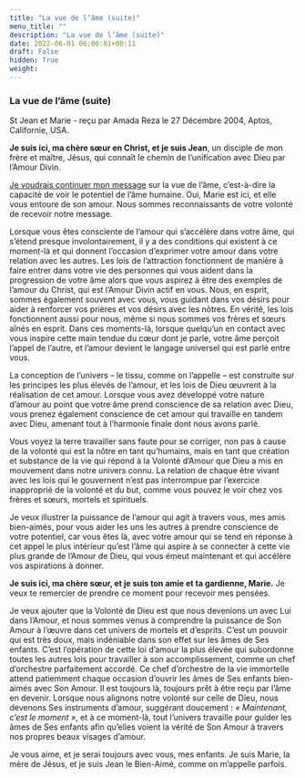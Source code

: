 ```yaml
---
title: "La vue de l’âme (suite)"
menu_title: ""
description: "La vue de l’âme (suite)"
date: 2022-06-01 06:00:01+00:11
draft: False
hidden: True
weight:
---
```

### La vue de l’âme (suite)

St Jean et Marie - reçu par Amada Reza le 27 Décembre 2004, Aptos, Californie, USA.

**Je suis ici, ma chère sœur en Christ, et je suis Jean**, un disciple de mon frère et maître, Jésus, qui connaît le chemin de l’unification avec Dieu par l’Amour Divin.

[Je voudrais continuer mon message](/fr-contemporary-messages/fr-contemporary-messages-by-date-order/fr-contemporary-messages-2001/fr-2001-5-13-1-ar-st-john/) sur la vue de l’âme, c’est-à-dire la capacité de voir le potentiel de l’âme humaine. Oui, Marie est ici, et elle vous entoure de son amour. Nous sommes reconnaissants de votre volonté de recevoir notre message.

Lorsque vous êtes consciente de l’amour qui s’accélère dans votre âme, qui s’étend presque involontairement, il y a des conditions qui existent à ce moment-là et qui donnent l’occasion d’exprimer votre amour dans votre relation avec les autres. Les lois de l’attraction fonctionnent de manière à faire entrer dans votre vie des personnes qui vous aident dans la progression de votre âme alors que vous aspirez à être des exemples de l’amour du Christ, qui est l’Amour Divin actif en vous. Nous, en esprit, sommes également souvent avec vous, vous guidant dans vos désirs pour aider à renforcer vos prières et vos désirs avec les nôtres. En vérité, les lois fonctionnent aussi pour nous, même si nous sommes vos frères et sœurs aînés en esprit. Dans ces moments-là, lorsque quelqu’un en contact avec vous inspire cette main tendue du cœur dont je parle, votre âme perçoit l’appel de l’autre, et l’amour devient le langage universel qui est parlé entre vous.

La conception de l’univers – le tissu, comme on l’appelle – est construite sur les principes les plus élevés de l’amour, et les lois de Dieu œuvrent à la réalisation de cet amour. Lorsque vous avez développé votre nature d’amour au point que votre âme prend conscience de sa relation avec Dieu, vous prenez également conscience de cet amour qui travaille en tandem avec Dieu, amenant tout à l’harmonie finale dont nous avons parlé.

Vous voyez la terre travailler sans faute pour se corriger, non pas à cause de la volonté qui est la nôtre en tant qu’humains, mais en tant que création et substance de la vie qui répond à la Volonté d’Amour que Dieu a mis en mouvement dans notre univers connu. La relation de chaque être vivant avec les lois qui le gouvernent n’est pas interrompue par l’exercice inapproprié de la volonté et du but, comme vous pouvez le voir chez vos frères et sœurs, mortels et spirituels.

Je veux illustrer la puissance de l’amour qui agit à travers vous, mes amis bien-aimés, pour vous aider les uns les autres à prendre conscience de votre potentiel, car vous êtes là, avec votre amour qui se tend en réponse à cet appel le plus intérieur qu’est l’âme qui aspire à se connecter à cette vie plus grande de l’Amour de Dieu, qui vous émeut maintenant et qui accélère vos aspirations à donner.

**Je suis ici, ma chère sœur, et je suis ton amie et ta gardienne, Marie.** Je veux te remercier de prendre ce moment pour recevoir mes pensées.

Je veux ajouter que la Volonté de Dieu est que nous devenions un avec Lui dans l’Amour, et nous sommes venus à comprendre la puissance de Son Amour à l’œuvre dans cet univers de mortels et d’esprits. C’est un pouvoir qui est très doux, mais indéniable dans son effet sur les âmes de Ses enfants. C’est l’opération de cette loi d’amour la plus élevée qui subordonne toutes les autres lois pour travailler à son accomplissement, comme un chef d’orchestre parfaitement accordé. Ce chef d’orchestre de la vie immortelle attend patiemment chaque occasion d’ouvrir les âmes de Ses enfants bien-aimés avec Son Amour. Il est toujours là, toujours prêt à être reçu par l’âme en devenir. Lorsque nous alignons notre volonté sur celle de Dieu, nous devenons Ses instruments d’amour, suggérant doucement : *« Maintenant, c’est le moment »*, et à ce moment-là, tout l’univers travaille pour guider les âmes de Ses enfants afin qu’elles voient la vérité de Son Amour à travers nos propres beaux visages d’amour.

Je vous aime, et je serai toujours avec vous, mes enfants. Je suis Marie, la mère de Jésus, et je suis Jean le Bien-Aimé, comme on m’appelle parfois.

